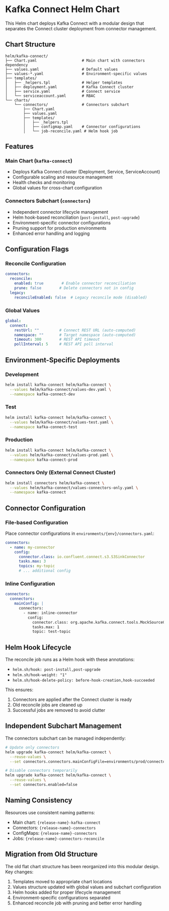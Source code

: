 # Kafka Connect Helm Chart

This Helm chart deploys Kafka Connect with a modular design that separates the Connect cluster deployment from connector management.

## Chart Structure

```
helm/kafka-connect/
├── Chart.yaml                    # Main chart with connectors dependency
├── values.yaml                   # Default values
├── values-*.yaml                 # Environment-specific values
├── templates/
│   ├── _helpers.tpl              # Helper templates
│   ├── deployment.yaml           # Kafka Connect cluster
│   ├── service.yaml              # Connect service
│   └── serviceaccount.yaml       # RBAC
└── charts/
    └── connectors/               # Connectors subchart
        ├── Chart.yaml
        ├── values.yaml
        ├── templates/
        │   ├── _helpers.tpl
        │   ├── configmap.yaml    # Connector configurations
        │   └── job-reconcile.yaml # Helm hook job
```

## Features

### Main Chart (`kafka-connect`)
- Deploys Kafka Connect cluster (Deployment, Service, ServiceAccount)
- Configurable scaling and resource management
- Health checks and monitoring
- Global values for cross-chart configuration

### Connectors Subchart (`connectors`)
- Independent connector lifecycle management
- Helm hook-based reconciliation (`post-install`, `post-upgrade`)
- Environment-specific connector configurations
- Pruning support for production environments
- Enhanced error handling and logging

## Configuration Flags

### Reconcile Configuration
```yaml
connectors:
  reconcile:
    enabled: true        # Enable connector reconciliation
    prune: false        # Delete connectors not in config
  legacy:
    reconcileEnabled: false  # Legacy reconcile mode (disabled)
```

### Global Values
```yaml
global:
  connect:
    restUrl: ""         # Connect REST URL (auto-computed)
    namespace: ""       # Target namespace (auto-computed)
    timeout: 300        # REST API timeout
    pollInterval: 5     # REST API poll interval
```

## Environment-Specific Deployments

### Development
```bash
helm install kafka-connect helm/kafka-connect \
  --values helm/kafka-connect/values-dev.yaml \
  --namespace kafka-connect-dev
```

### Test
```bash
helm install kafka-connect helm/kafka-connect \
  --values helm/kafka-connect/values-test.yaml \
  --namespace kafka-connect-test
```

### Production
```bash
helm install kafka-connect helm/kafka-connect \
  --values helm/kafka-connect/values-prod.yaml \
  --namespace kafka-connect-prod
```

### Connectors Only (External Connect Cluster)
```bash
helm install connectors helm/kafka-connect \
  --values helm/kafka-connect/values-connectors-only.yaml \
  --namespace kafka-connect
```

## Connector Configuration

### File-based Configuration
Place connector configurations in `environments/{env}/connectors.yaml`:

```yaml
connectors:
  - name: my-connector
    config:
      connector.class: io.confluent.connect.s3.S3SinkConnector
      tasks.max: 3
      topics: my-topic
      # ... additional config
```

### Inline Configuration
```yaml
connectors:
  connectors:
    mainConfig: |
      connectors:
        - name: inline-connector
          config:
            connector.class: org.apache.kafka.connect.tools.MockSourceConnector
            tasks.max: 1
            topic: test-topic
```

## Helm Hook Lifecycle

The reconcile job runs as a Helm hook with these annotations:
- `helm.sh/hook: post-install,post-upgrade`
- `helm.sh/hook-weight: "1"`
- `helm.sh/hook-delete-policy: before-hook-creation,hook-succeeded`

This ensures:
1. Connectors are applied after the Connect cluster is ready
2. Old reconcile jobs are cleaned up
3. Successful jobs are removed to avoid clutter

## Independent Subchart Management

The connectors subchart can be managed independently:

```bash
# Update only connectors
helm upgrade kafka-connect helm/kafka-connect \
  --reuse-values \
  --set connectors.connectors.mainConfigFile=environments/prod/connectors-v2.yaml

# Disable connectors temporarily
helm upgrade kafka-connect helm/kafka-connect \
  --reuse-values \
  --set connectors.enabled=false
```

## Naming Consistency

Resources use consistent naming patterns:
- Main chart: `{release-name}-kafka-connect`
- Connectors: `{release-name}-connectors`
- ConfigMaps: `{release-name}-connectors`
- Jobs: `{release-name}-connectors-reconcile`

## Migration from Old Structure

The old flat chart structure has been reorganized into this modular design. Key changes:
1. Templates moved to appropriate chart locations
2. Values structure updated with global values and subchart configuration
3. Helm hooks added for proper lifecycle management
4. Environment-specific configurations separated
5. Enhanced reconcile job with pruning and better error handling